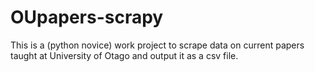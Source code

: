 # OUpapers-scrapy
This is a (python novice) work project to scrape data on current papers taught at University of Otago and output it as a csv file.
